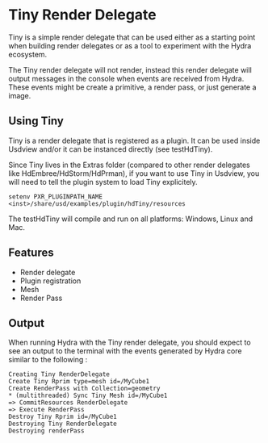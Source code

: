 # Tiny Render Delegate
Tiny is a simple render delegate that can be used either as a starting
point when building render delegates or as a tool to experiment with the Hydra
ecosystem.

The Tiny render delegate will not render, instead this render delegate 
will output messages in the console when events are received from Hydra. 
These events might be create a primitive, a render pass, 
or just generate a image. 

## Using Tiny
Tiny is a render delegate that is registered as a plugin. It can be used inside 
Usdview and/or it can be instanced directly (see testHdTiny). 

Since Tiny lives in the Extras folder (compared to other render delegates
like HdEmbree/HdStorm/HdPrman), if you want to use Tiny in Usdview, 
you will need to tell the plugin system to load Tiny explicitely.

    setenv PXR_PLUGINPATH_NAME <inst>/share/usd/examples/plugin/hdTiny/resources

The testHdTiny will compile and run on all platforms: Windows, Linux and Mac.

## Features
- Render delegate
- Plugin registration
- Mesh
- Render Pass

## Output
When running Hydra with the Tiny render delegate, you should expect to see an 
output to the terminal with the events generated by Hydra core 
similar to the following :

    Creating Tiny RenderDelegate
    Create Tiny Rprim type=mesh id=/MyCube1
    Create RenderPass with Collection=geometry
    * (multithreaded) Sync Tiny Mesh id=/MyCube1
    => CommitResources RenderDelegate
    => Execute RenderPass
    Destroy Tiny Rprim id=/MyCube1
    Destroying Tiny RenderDelegate
    Destroying renderPass
